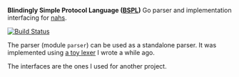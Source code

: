 **Blindingly Simple Protocol Language ([BSPL](https://confluence.oceanobservatories.org/download/attachments/28809860/AAMAS-11-IBIOP.pdf))** Go parser
and implementation interfacing for [nahs](https://github.com/mikelsr/nahs).

[![Build Status](https://travis-ci.com/mikelsr/bspl.svg?token=736yMuj6XUy7yCEvSpBB&branch=master)](https://travis-ci.com/mikelsr/bspl)

The parser (module `parser`) can be used as a standalone parser. It was implemented using [a toy lexer](https://github.com/mikelsr/gauzaez) I wrote a while ago.

The interfaces are the ones I used for another project.

